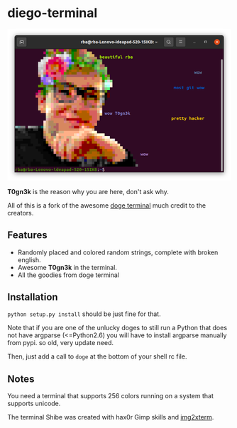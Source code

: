 diego-terminal
====

![wow screenshot](https://raw.githubusercontent.com/bottaluscio/doge-diegoterminal/master/example.png)


**T0gn3k** is the reason why you are here, don't ask why.

All of this is a fork of the awesome [doge terminal][dogeterminal] much credit to the creators.

## Features

* Randomly placed and colored random strings, complete with broken english.
* Awesome **T0gn3k** in the terminal.
* All the goodies from doge terminal

## Installation

`python setup.py install` should be just fine for that.

Note that if you are one of the unlucky doges to still run a Python that does
not have argparse (<=Python2.6) you will have to install argparse manually from
pypi. so old, very update need.

Then, just add a call to `doge` at the bottom of your shell rc file.

## Notes

You need a terminal that supports 256 colors running on a system that supports
unicode.

The terminal Shibe was created with hax0r Gimp skills and [img2xterm][i2x].

[dogeterminal]: https://github.com/thiderman/doge
[doge]: http://knowyourmeme.com/memes/doge
[i2x]: https://github.com/rossy2401/img2xterm
[hom3chuk]: https://github.com/hom3chuk
[lolcat]: https://github.com/busyloop/lolcat
[shameless]: https://github.com/thiderman/dotfiles
